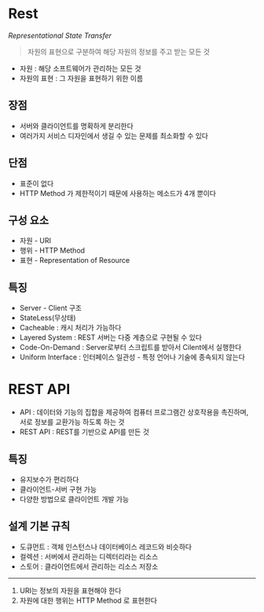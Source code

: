 # Rest

_Representational State Transfer_
> 자원의 표현으로 구분하여 해당 자원의 정보를 주고 받는 모든 것

* 자원 : 해당 소프트웨어가 관리하는 모든 것
* 자원의 표현 : 그 자원을 표현하기 위한 이름

## 장점

* 서버와 클라이언트를 명확하게 분리한다
* 여러가지 서비스 디자인에서 생길 수 있는 문제를 최소화할 수 있다

## 단점

* 표준이 없다
* HTTP Method 가 제한적이기 때문에 사용하는 메소드가 4개 뿐이다

## 구성 요소

* 자원 - URI
* 행위 - HTTP Method
* 표현 - Representation of Resource

## 특징

* Server - Client 구조
* StateLess(무상태)
* Cacheable : 캐시 처리가 가능하다
* Layered System : REST 서버는 다중 계층으로 구현될 수 있다
* Code-On-Demand : Server로부터 스크립트를 받아서 Cilent에서 실행한다
* Uniform Interface : 인터페이스 일관성 - 특정 언어나 기술에 종속되지 않는다

# REST API

* API : 데이터와 기능의 집합을 제공하여 컴퓨터 프로그램간 상호작용을 촉진하며, 서로 정보를 교환가능 하도록 하는 것
* REST API : REST를 기반으로 API를 만든 것

## 특징

* 유지보수가 편리하다
* 클라이언트-서버 구현 가능
* 다양한 방법으로 클라이언트 개발 가능

## 설계 기본 규칙

* 도큐먼트 : 객체 인스턴스나 데이터베이스 레코드와 비슷하다
* 컬렉션 : 서버에서 관리하는 디렉터리라는 리소스
* 스토어 : 클라이언트에서 관리하는 리소스 저장소

- - -

1. URI는 정보의 자원을 표현해야 한다
2. 자원에 대한 행위는 HTTP Method 로 표현한다